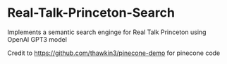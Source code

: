 # Real-Talk-Princeton-Search

Implements a semantic search enginge for Real Talk Princeton using OpenAI GPT3 model


Credit to https://github.com/thawkin3/pinecone-demo for pinecone code